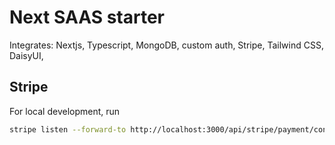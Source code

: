 # Next SAAS starter

Integrates: Nextjs, Typescript, MongoDB, custom auth, Stripe, Tailwind CSS, DaisyUI,

## Stripe

For local development, run
```bash
stripe listen --forward-to http://localhost:3000/api/stripe/payment/confirm
```
